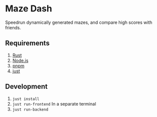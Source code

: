 # Maze Dash
Speedrun dynamically generated mazes, and compare high scores with friends.

## Requirements
1. [Rust](https://www.rust-lang.org/tools/install)
2. [Node.js](https://github.com/nvm-sh/nvm)
3. [pnpm](https://pnpm.io/installation#using-corepack)
4. [just](https://github.com/casey/just#installation)

## Development
1. `just install`
2. `just run-frontend`
In a separate terminal
1. `just run-backend`

